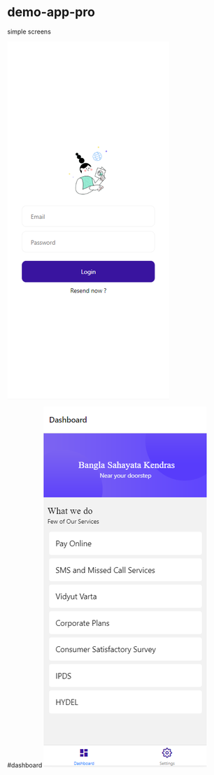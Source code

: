 # demo-app-pro
simple screens

![GitHub Logo](/login.PNG)


#dashboard
![GitHub Logo](/dashboard.png)


